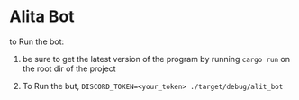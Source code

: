 # Alita Bot

to Run the bot:
1. be sure to get the latest version of the program by running `cargo run` on the root dir of the project

2. To Run the but, `DISCORD_TOKEN=<your_token> ./target/debug/alit_bot`
